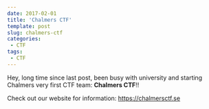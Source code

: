 ```yaml
---
date: 2017-02-01
title: 'Chalmers CTF'
template: post
slug: chalmers-ctf
categories:
 - CTF
tags:
 - CTF
---
```


Hey, long time since last post, been busy with university and starting Chalmers very first CTF team: **Chalmers CTF**!!

Check out our website for information: https://chalmersctf.se

